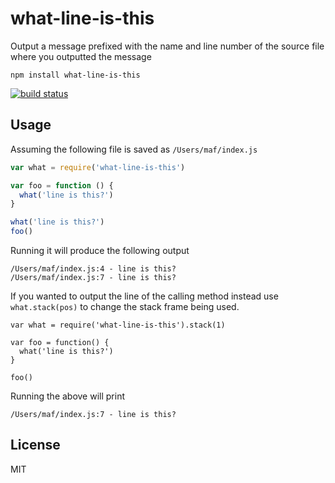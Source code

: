 # what-line-is-this

Output a message prefixed with the name and line number
of the source file where you outputted the message

```
npm install what-line-is-this
```

[![build status](http://img.shields.io/travis/mafintosh/what-line-is-this.svg?style=flat)](http://travis-ci.org/mafintosh/what-line-is-this)

## Usage

Assuming the following file is saved as `/Users/maf/index.js`

``` js
var what = require('what-line-is-this')

var foo = function () {
  what('line is this?')
}

what('line is this?')
foo()
```

Running it will produce the following output

```
/Users/maf/index.js:4 - line is this?
/Users/maf/index.js:7 - line is this?
```

If you wanted to output the line of the calling method instead use `what.stack(pos)`
to change the stack frame being used.

```
var what = require('what-line-is-this').stack(1)

var foo = function() {
  what('line is this?')
}

foo()
```

Running the above will print

```
/Users/maf/index.js:7 - line is this?
```

## License

MIT
